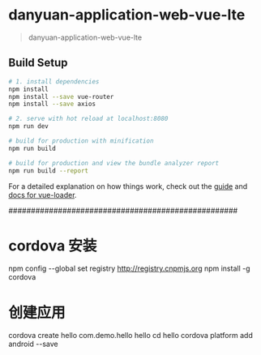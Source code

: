 
# danyuan-application-web-vue-lte

> danyuan-application-web-vue-lte

## Build Setup

``` bash
# 1. install dependencies
npm install
npm install --save vue-router
npm install --save axios

# 2. serve with hot reload at localhost:8080
npm run dev

# build for production with minification
npm run build

# build for production and view the bundle analyzer report
npm run build --report
```

For a detailed explanation on how things work, check out the [guide](http://vuejs-templates.github.io/webpack/) and [docs for vue-loader](http://vuejs.github.io/vue-loader).



###################################################
# cordova 安装

npm config --global set registry http://registry.cnpmjs.org
npm install -g cordova

# 创建应用
cordova create hello com.demo.hello hello
cd hello
cordova platform add android --save